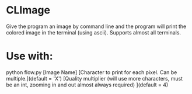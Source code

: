 # CLImage
Give the program an image by command line and the program will print the colored image in the terminal (using ascii). Supports almost all terminals.

# Use with:
python flow.py [Image Name] [Character to print for each pixel. Can be multiple.](default = 'X') [Quality multiplier (will use more characters, must be an int, zooming in and out almost always required) ](default = 4)
